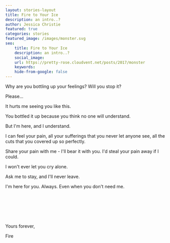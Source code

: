 ```yaml
---
layout: stories-layout
title: Fire to Your Ice
description: an intro..?
author: Jessica Christie
featured: true
categories: stories
featured_image: /images/monster.svg
seo:
    title: Fire to Your Ice
    description: an intro..?
    social_image:
    url: https://pretty-rose.cloudvent.net/posts/2017/monster
    keywords:
    hide-from-google: false
---
```

Why are you bottling up your feelings? Will you stop it?

Please...

It hurts me seeing you like this.

You bottled it up because you think no one will understand.

But I'm here, and I understand.

I can feel your pain, all your sufferings that you never let anyone see, all the cuts that you covered up so perfectly.

Share your pain with me - I'll bear it with you. I'd steal your pain away if I could.

I won't ever let you cry alone.

Ask me to stay, and I'll never leave.

I'm here for you. Always. Even when you don't need me.

&nbsp;

&nbsp;

&nbsp;

Yours forever,

Fire

&nbsp;
